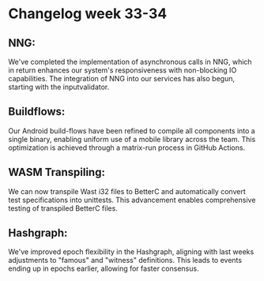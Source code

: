 # Changelog week 33-34
## NNG:
We've completed the implementation of asynchronous calls in NNG, which in return enhances our system's responsiveness with non-blocking IO capabilities. The integration of NNG into our services has also begun, starting with the inputvalidator.
## Buildflows:
Our Android build-flows have been refined to compile all components into a single binary, enabling uniform use of a mobile library across the team. This optimization is achieved through a matrix-run process in GitHub Actions.
## WASM Transpiling:
We can now transpile Wast i32 files to BetterC and automatically convert test specifications into unittests. This advancement enables comprehensive testing of transpiled BetterC files.
## Hashgraph:
We've improved epoch flexibility in the Hashgraph, aligning with last weeks adjustments to "famous" and "witness" definitions. This leads to events ending up in epochs earlier, allowing for faster consensus.

